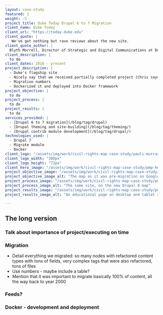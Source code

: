 ```yaml
---
layout: case-study
featured: 1
weight: -5
project_title: Duke Today Drupal 6 to 7 Migration
client_name: Duke Today
client_url: "https://today.duke.edu"
client_quote: |
   We've got nothing but rave reviews about the new site.
client_quote_author: |
  Blyth Morrell, Director of Strategic and Digital Communications at Duke University
client_description: |
  to do
client_dates: 2016 - present
project_description: |
  - Duke's flagship site
  - Nicely say that we received partially completed project (Chris says 2/3, I say 1/2 AT MOST) and delivered on tight deadline
  - Migration numbers
  - Dockerized it and deployed into Docker framework
project_objective: |
  to do
project_process: |
  to do
project_results: |
  to do
services_provided: |
  - [Drupal 6 to 7 migration](/blog/tag/drupal)
  - [Drupal theming and site-building](/blog/tag/theming/)
  - [Drupal contrib module development](/blog/tag/drupal/)
technologies_used: |
  - Drupal 7
  - Migrate module
  - Docker
client_logo: "/assets/img/work/civil-rights-map-case-study/pauli-murray-logo.png"
client_logo_width: "300px"
client_logo_height: "72px"
client_hero_image: "/assets/img/work/civil-rights-map-case-study/pmp-hero.png"
project_objective_image: "/assets/img/work/civil-rights-map-case-study/pmp-objective.png"
project_objective_image_alt: "The map as it was pre-migration on Google Maps"
project_process_image: "/assets/img/work/civil-rights-map-case-study/pmp-process.png"
project_process_image_alt: "The same site, on the new Drupal 8 map"
project_results_image: "/assets/img/work/civil-rights-map-case-study/pmp-results.png"
project_results_image_alt: "An educational page on desktop and tablet screens"

---
```


## The long version

### Talk about importance of project/executing on time

### Migration

- Detail everything we migrated: so many nodes with refactored content types with tons of fields, very complex tags that were also refactored, tons of files
- Use numbers - maybe include a table?
- Mention that it was important to migrate basically 100% of content, all the way back to year 2000

### Feeds?

### Docker - development and deployment
